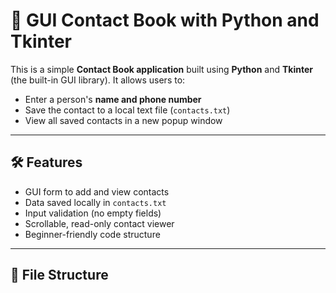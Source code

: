# 📇 GUI Contact Book with Python and Tkinter

This is a simple **Contact Book application** built using **Python** and **Tkinter** (the built-in GUI library). It allows users to:

- Enter a person's **name and phone number**
- Save the contact to a local text file (`contacts.txt`)
- View all saved contacts in a new popup window

---

## 🛠️ Features

- GUI form to add and view contacts
- Data saved locally in `contacts.txt`
- Input validation (no empty fields)
- Scrollable, read-only contact viewer
- Beginner-friendly code structure

---

## 📂 File Structure

